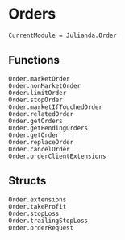 # Orders

```@meta
CurrentModule = Julianda.Order
```

## Functions
```@docs
Order.marketOrder
Order.nonMarketOrder
Order.limitOrder
Order.stopOrder
Order.marketIfTouchedOrder
Order.relatedOrder
Order.getOrders
Order.getPendingOrders
Order.getOrder
Order.replaceOrder
Order.cancelOrder
Order.orderClientExtensions
```

## Structs
```@docs
Order.extensions
Order.takeProfit
Order.stopLoss
Order.trailingStopLoss
Order.orderRequest
```
